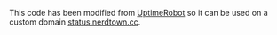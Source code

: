 This code has been modified from [UptimeRobot](https://stats.uptimerobot.com/btAn4wM8sWhttps:/) so it can be used on a custom domain [status.nerdtown.cc](https://status.nerdtown.cc).
